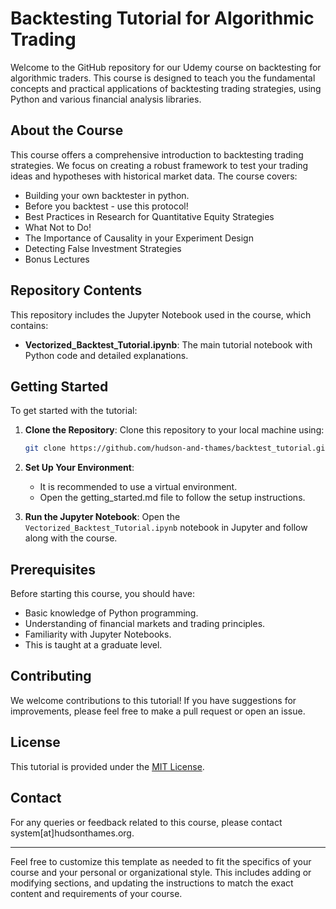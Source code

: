 # Backtesting Tutorial for Algorithmic Trading

Welcome to the GitHub repository for our Udemy course on backtesting for algorithmic traders. This course is designed to teach you the fundamental concepts and practical applications of backtesting trading strategies, using Python and various financial analysis libraries.

## About the Course

This course offers a comprehensive introduction to backtesting trading strategies. We focus on creating a robust framework to test your trading ideas and hypotheses with historical market data. The course covers:

- Building your own backtester in python.
- Before you backtest - use this protocol!
- Best Practices in Research for Quantitative Equity Strategies
- What Not to Do!
- The Importance of Causality in your Experiment Design
- Detecting False Investment Strategies
- Bonus Lectures

## Repository Contents

This repository includes the Jupyter Notebook used in the course, which contains:

- **Vectorized_Backtest_Tutorial.ipynb**: The main tutorial notebook with Python code and detailed explanations.

## Getting Started

To get started with the tutorial:

1. **Clone the Repository**: Clone this repository to your local machine using:
   ```bash
   git clone https://github.com/hudson-and-thames/backtest_tutorial.git
   ```

2. **Set Up Your Environment**:
    - It is recommended to use a virtual environment.
    - Open the getting_started.md file to follow the setup instructions.

4. **Run the Jupyter Notebook**: Open the `Vectorized_Backtest_Tutorial.ipynb` notebook in Jupyter and follow along with the course.

## Prerequisites

Before starting this course, you should have:

- Basic knowledge of Python programming.
- Understanding of financial markets and trading principles.
- Familiarity with Jupyter Notebooks.
- This is taught at a graduate level.

## Contributing

We welcome contributions to this tutorial! If you have suggestions for improvements, please feel free to make a pull request or open an issue.

## License

This tutorial is provided under the [MIT License](LICENSE).

## Contact

For any queries or feedback related to this course, please contact system[at]hudsonthames.org.

---

Feel free to customize this template as needed to fit the specifics of your course and your personal or organizational style. This includes adding or modifying sections, and updating the instructions to match the exact content and requirements of your course.
